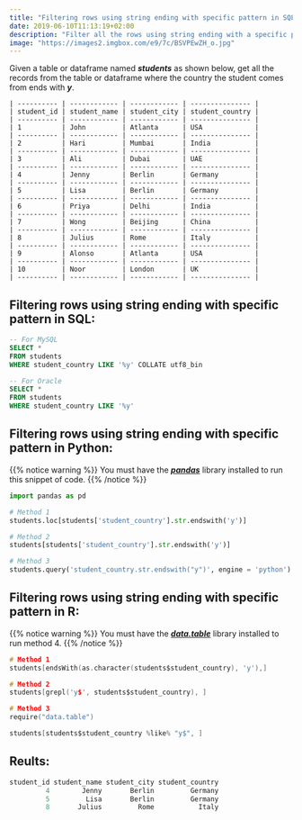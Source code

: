 ```yaml
---
title: "Filtering rows using string ending with specific pattern in SQL, Python and R"
date: 2019-06-10T11:13:19+02:00
description: "Filter all the rows using string ending with a specific pattern from the given table in SQL or given dataframe in Python or R."
image: "https://images2.imgbox.com/e9/7c/BSVPEwZH_o.jpg"
---
```


Given a table or dataframe named *__students__* as shown below, get all the records from the table or dataframe where the country the student comes from ends with *__y__*.

```
| ---------- | ------------ | ------------ | --------------- |
| student_id | student_name | student_city | student_country |
| ---------- | ------------ | ------------ | --------------- |
| 1          | John         | Atlanta      | USA             |
| ---------- | ------------ | ------------ | --------------- |
| 2          | Hari         | Mumbai       | India           |
| ---------- | ------------ | ------------ | --------------- |
| 3          | Ali          | Dubai        | UAE             |
| ---------- | ------------ | ------------ | --------------- |
| 4          | Jenny        | Berlin       | Germany         |
| ---------- | ------------ | ------------ | --------------- |
| 5          | Lisa         | Berlin       | Germany         |
| ---------- | ------------ | ------------ | --------------- |
| 6          | Priya        | Delhi        | India           |
| ---------- | ------------ | ------------ | --------------- |
| 7          | Wong         | Beijing      | China           |
| ---------- | ------------ | ------------ | --------------- |
| 8          | Julius       | Rome         | Italy           |
| ---------- | ------------ | ------------ | --------------- |
| 9          | Alonso       | Atlanta      | USA             |
| ---------- | ------------ | ------------ | --------------- |
| 10         | Noor         | London       | UK              |
| ---------- | ------------ | ------------ | --------------- |
```

## Filtering rows using string ending with specific pattern in SQL:

```SQL
-- For MySQL
SELECT * 
FROM students
WHERE student_country LIKE '%y' COLLATE utf8_bin

-- For Oracle
SELECT * 
FROM students
WHERE student_country LIKE '%y'
```

## Filtering rows using string ending with specific pattern in Python:

{{% notice warning %}}
You must have the *__[pandas](https://pandas.pydata.org/)__* library installed to run this snippet of code.
{{% /notice %}}

```Python
import pandas as pd

# Method 1
students.loc[students['student_country'].str.endswith('y')]

# Method 2
students[students['student_country'].str.endswith('y')]

# Method 3
students.query('student_country.str.endswith("y")', engine = 'python')
```

## Filtering rows using string ending with specific pattern in R:

{{% notice warning %}}
You must have the *__[data.table](https://github.com/Rdatatable/data.table/wiki)__* library installed to run method 4.
{{% /notice %}}

```C
# Method 1
students[endsWith(as.character(students$student_country), 'y'),]

# Method 2
students[grepl('y$', students$student_country), ]

# Method 3
require("data.table")

students[students$student_country %like% "y$", ]
```

## Reults:

```C
student_id student_name student_city student_country
         4        Jenny       Berlin         Germany
         5         Lisa       Berlin         Germany
         8       Julius         Rome           Italy
```